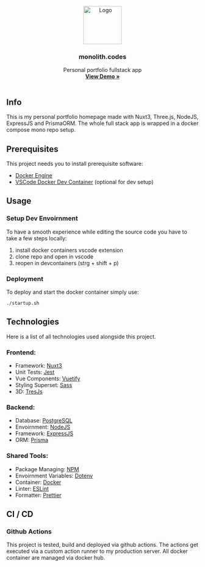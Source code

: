 <br />
<div align="center">
  <a href="https://github.com/monolith-codes/monolith.codes" target="_blank">
    <img src="https://cdn.discordapp.com/attachments/1227412631632216145/1232033294309261332/logo.png?ex=6627fbeb&is=6626aa6b&hm=be78ec06dbabfa59e2854a67d7370e2e593091faeee6c582f76c9daaba3b3e22&" alt="Logo" width="100" height="100">
  </a>

  <h3 align="center">monolith.codes</h3>

  <p align="center">
    Personal portfolio fullstack app
    <br />
    <a href="https://monolith.codes/" targer="_blank"><strong>View Demo »</strong></a>
    <br />
    <br />
  </p>
</div>

## Info
This is my personal portfolio homepage made with Nuxt3, Three.js, NodeJS, ExpressJS and PrismaORM.
The whole full stack app is wrapped in a docker compose mono repo setup.  


## Prerequisites
This project needs you to install prerequisite software:
- <a href="https://www.docker.com/get-started/" target="_blank">Docker Engine</a>
- <div style="display: flex; flex-direction: row;"><a href="https://marketplace.visualstudio.com/items?itemName=ms-vscode-remote.remote-containers" target="_blank">VSCode Docker Dev Container</a><a>&nbsp(optional for dev setup)</a></div>

## Usage

### Setup Dev Envoirnment

To have a smooth experience while editing the source code you have to take a few steps locally:
1. install docker containers vscode extension
2. clone repo and open in vscode
3. reopen in devcontainers (strg + shift + p)

### Deployment

To deploy and start the docker container simply use:

``` ./startup.sh ```

## Technologies

Here is a list of all technologies used alongside this project. 

### Frontend:
- Framework: <a href="https://github.com/nuxt/nuxt" target="_blank">Nuxt3</a>
- Unit Tests: <a href="https://github.com/jestjs/jest" target="_blank">Jest</a>
- Vue Components: <a href="https://github.com/vuetifyjs/vuetify" target="_blank">Vuetify</a>
- Styling Superset: <a href="https://github.com/sass/sass" target="_blank">Sass</a>
- 3D: <a href="https://github.com/Tresjs/tres" target="_blank">TresJs</a>

### Backend:
- Database: <a href="https://github.com/postgres/postgres" target="_blank">PostgreSQL</a>
- Envoirnment: <a href="https://github.com/nodejs" target="_blank">NodeJS</a>
- Framework: <a href="https://github.com/expressjs/express" target="_blank">ExpressJS</a>
- ORM: <a href="https://github.com/prisma/prisma" target="_blank">Prisma</a>

### Shared Tools:
- Package Managing: <a href="https://github.com/npm" target="_blank">NPM</a>
- Envoirnment Variables: <a href="https://www.dotenv.org/" target="_blank">Dotenv</a>
- Container: <a href="https://www.docker.com/get-started/" target="_blank">Docker</a>
- Linter: <a href="https://github.com/eslint/eslint" target="_blank">ESLint</a>
- Formatter: <a href="https://github.com/prettier/prettier" target="_blank">Prettier</a>

## CI / CD 

### Github Actions

This project is tested, build and deployed via github actions.
The actions get executed via a custom action runner to my production server.
All docker container are managed via docker hub.